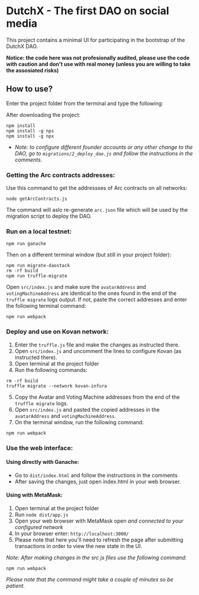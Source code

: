 # DutchX - The first DAO on social media

This project contains a minimal UI for participating in the bootstrap of the DutchX DAO.

**Notice: the code here was not profesionally audited, please use the code with caution and don't use with real money (unless you are willing to take the assosiated risks)**

## How to use?

Enter the project folder from the terminal and type the following:

After downloading the project:

```
npm install
npm install -g nps
npm install -g npx
```

- _Note: to configure different founder accounts or any other change to the DAO, go to `migrations/2_deploy_dao.js` and follow the instructions in the comments._

### Getting the Arc contracts addresses:

Use this command to get the addressses of Arc contracts on all networks:

```
node getArcContracts.js
```

The command will aslo re-generate `arc.json` file which will be used by the migration script to deploy the DAO.

### Run on a local testnet:

```
npm run ganache
```

Then on a different terminal window (but still in your project folder):

```
npm run migrate-daostack
rm -rf build
npm run truffle-migrate
```

Open `src/index.js` and make sure the `avatarAddress` and `votingMachineAddress` are identical to the ones found in the end of the `truffle migrate` logs output. If not, paste the correct addresses and enter the following terminal command:

```
npm run webpack
```

### Deploy and use on Kovan network:

1. Enter the `truffle.js` file and make the changes as instructed there.
2. Open `src/index.js` and uncomment the lines to configure Kovan (as instructed there).
3. Open terminal at the project folder
4. Run the following commands:

```
rm -rf build
truffle migrate --network kovan-infura
```

5. Copy the Avatar and Voting Machine addresses from the end of the `truffle migrate` logs.
6. Open `src/index.js` and pasted the copied addresses in the `avatarAddress` and `votingMachineAddress`.
7. On the terminal window, run the following command:

```
npm run webpack
```

### Use the web interface:

#### Using directly with Ganache:

- Go to `dist/index.html` and follow the instructions in the comments
- After saving the changes, just open index.html in your web browser.

#### Using with MetaMask:

1. Open terminal at the project folder
2. Run `node dist/app.js`
3. Open your web browser with MetaMask open _and connected to your configured network_
4. In your browser enter: `http://localhost:3000/`
5. Please note that here you'll need to refresh the page after submitting transactions in order to view the new state in the UI.

_Note:
After making changes in the src js files use the following command:_

```
npm run webpack
```

_Please note that the command might take a couple of minutes so be patient._
